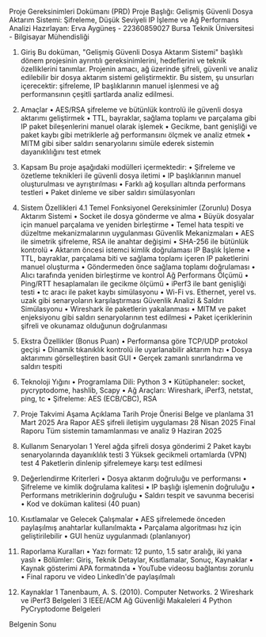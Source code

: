 Proje Gereksinimleri Dokümanı (PRD)
Proje Başlığı: Gelişmiş Güvenli Dosya Aktarım Sistemi: Şifreleme, Düşük Seviyeli IP İşleme ve Ağ Performans Analizi
Hazırlayan: Erva Aygüneş - 22360859027 Bursa Teknik Üniversitesi - Bilgisayar Mühendisliği

1. Giriş
Bu doküman, "Gelişmiş Güvenli Dosya Aktarım Sistemi" başlıklı dönem projesinin ayrıntılı gereksinimlerini, hedeflerini ve teknik özelliklerini tanımlar. Projenin amacı, ağ üzerinde şifreli, güvenli ve analiz edilebilir bir dosya aktarım sistemi geliştirmektir. Bu sistem, şu unsurları içerecektir: şifreleme, IP başlıklarının manuel işlenmesi ve ağ performansının çeşitli şartlarda analiz edilmesi.

2. Amaçlar
	•	AES/RSA şifreleme ve bütünlük kontrolü ile güvenli dosya aktarımı geliştirmek
	•	TTL, bayraklar, sağlama toplamı ve parçalama gibi IP paket bileşenlerini manuel olarak işlemek
	•	Gecikme, bant genişliği ve paket kaybı gibi metriklerle ağ performansını ölçmek ve analiz etmek
	•	MITM gibi siber saldırı senaryolarını simüle ederek sistemin dayanıklılığını test etmek

3. Kapsam
Bu proje aşağıdaki modülleri içermektedir:
	•	Şifreleme ve özetleme teknikleri ile güvenli dosya iletimi
	•	IP başlıklarının manuel oluşturulması ve ayrıştırılması
	•	Farklı ağ koşulları altında performans testleri
	•	Paket dinleme ve siber saldırı simülasyonları

4. Sistem Özellikleri
4.1 Temel Fonksiyonel Gereksinimler (Zorunlu)
Dosya Aktarım Sistemi
	•	Socket ile dosya gönderme ve alma
	•	Büyük dosyalar için manuel parçalama ve yeniden birleştirme
	•	Temel hata tespiti ve düzeltme mekanizmalarının uygulanması
Güvenlik Mekanizmaları
	•	AES ile simetrik şifreleme, RSA ile anahtar değişimi
	•	SHA-256 ile bütünlük kontrolü
	•	Aktarım öncesi istemci kimlik doğrulaması
IP Başlık İşleme
	•	TTL, bayraklar, parçalama biti ve sağlama toplamı içeren IP paketlerini manuel oluşturma
	•	Göndermeden önce sağlama toplamı doğrulaması
	•	Alıcı tarafında yeniden birleştirme ve kontrol
Ağ Performans Ölçümü
	•	Ping/RTT hesaplamaları ile gecikme ölçümü
	•	iPerf3 ile bant genişliği testi
	•	tc aracı ile paket kaybı simülasyonu
	•	Wi-Fi vs. Ethernet, yerel vs. uzak gibi senaryoların karşılaştırması
Güvenlik Analizi & Saldırı Simülasyonu
	•	Wireshark ile paketlerin yakalanması
	•	MITM ve paket enjeksiyonu gibi saldırı senaryolarının test edilmesi
	•	Paket içeriklerinin şifreli ve okunamaz olduğunun doğrulanması

5. Ekstra Özellikler (Bonus Puan)
	•	Performansa göre TCP/UDP protokol geçişi
	•	Dinamik tıkanıklık kontrolü ile uyarlanabilir aktarım hızı
	•	Dosya aktarımını görselleştiren basit GUI
	•	Gerçek zamanlı sınırlandırma ve saldırı tespiti

6. Teknoloji Yığını
	•	Programlama Dili: Python 3
	•	Kütüphaneler: socket, pycryptodome, hashlib, Scapy
	•	Ağ Araçları: Wireshark, iPerf3, netstat, ping, tc
	•	Şifreleme: AES (ECB/CBC), RSA

7. Proje Takvimi
Aşama
Açıklama
Tarih
Proje Önerisi
Belge ve planlama
31 Mart 2025
Ara Rapor
AES şifreli iletişim uygulaması
28 Nisan 2025
Final Raporu
Tüm sistemin tamamlanması ve analiz
9 Haziran 2025

8. Kullanım Senaryoları
	1	Yerel ağda şifreli dosya gönderimi
	2	Paket kaybı senaryolarında dayanıklılık testi
	3	Yüksek gecikmeli ortamlarda (VPN) test
	4	Paketlerin dinlenip şifrelemeye karşı test edilmesi

9. Değerlendirme Kriterleri
	•	Dosya aktarım doğruluğu ve performansı
	•	Şifreleme ve kimlik doğrulama kalitesi
	•	IP başlığı işlemenin doğruluğu
	•	Performans metriklerinin doğruluğu
	•	Saldırı tespit ve savunma becerisi
	•	Kod ve doküman kalitesi (40 puan)

10. Kısıtlamalar ve Gelecek Çalışmalar
	•	AES şifrelemede önceden paylaşılmış anahtarlar kullanılmakta
	•	Parçalama algoritması hız için geliştirilebilir
	•	GUI henüz uygulanmadı (planlanıyor)

11. Raporlama Kuralları
	•	Yazı formatı: 12 punto, 1.5 satır aralığı, iki yana yaslı
	•	Bölümler: Giriş, Teknik Detaylar, Kısıtlamalar, Sonuç, Kaynaklar
	•	Kaynak gösterimi APA formatında
	•	YouTube videosu bağlantısı zorunlu
	•	Final raporu ve video LinkedIn'de paylaşılmalı

12. Kaynaklar
	1	Tanenbaum, A. S. (2010). Computer Networks.
	2	Wireshark ve iPerf3 Belgeleri
	3	IEEE/ACM Ağ Güvenliği Makaleleri
	4	Python PyCryptodome Belgeleri

Belgenin Sonu
